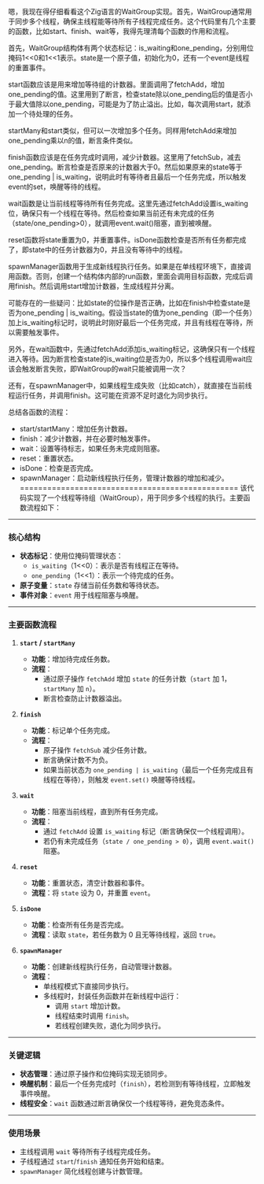 嗯，我现在得仔细看看这个Zig语言的WaitGroup实现。首先，WaitGroup通常用于同步多个线程，确保主线程能等待所有子线程完成任务。这个代码里有几个主要的函数，比如start、finish、wait等，我得先理清每个函数的作用和流程。

首先，WaitGroup结构体有两个状态标记：is_waiting和one_pending，分别用位掩码1<<0和1<<1表示。state是一个原子值，初始化为0，还有一个event是线程的重置事件。

start函数应该是用来增加等待组的计数器。里面调用了fetchAdd，增加one_pending的值。这里用到了断言，检查state除以one_pending后的值是否小于最大值除以one_pending，可能是为了防止溢出。比如，每次调用start，就添加一个待处理的任务。

startMany和start类似，但可以一次增加多个任务。同样用fetchAdd来增加one_pending乘以n的值，断言条件类似。

finish函数应该是在任务完成时调用，减少计数器。这里用了fetchSub，减去one_pending。断言检查是否原来的计数器大于0。然后如果原来的state等于one_pending | is_waiting，说明此时有等待者且最后一个任务完成，所以触发event的set，唤醒等待的线程。

wait函数是让当前线程等待所有任务完成。这里先通过fetchAdd设置is_waiting位，确保只有一个线程在等待。然后检查如果当前还有未完成的任务（state/one_pending>0），就调用event.wait()阻塞，直到被唤醒。

reset函数将state重置为0，并重置事件。isDone函数检查是否所有任务都完成了，即state中的任务计数器为0，并且没有等待中的线程。

spawnManager函数用于生成新线程执行任务。如果是在单线程环境下，直接调用函数。否则，创建一个结构体内部的run函数，里面会调用目标函数，完成后调用finish。然后调用start增加计数器，生成线程并分离。

可能存在的一些疑问：比如state的位操作是否正确，比如在finish中检查state是否为one_pending | is_waiting。假设当state的值为one_pending（即一个任务）加上is_waiting标记时，说明此时刚好最后一个任务完成，并且有线程在等待，所以需要触发事件。

另外，在wait函数中，先通过fetchAdd添加is_waiting标记，这确保只有一个线程进入等待。因为断言检查state的is_waiting位是否为0，所以多个线程调用wait应该会触发断言失败，即WaitGroup的wait只能被调用一次？

还有，在spawnManager中，如果线程生成失败（比如catch），就直接在当前线程运行任务，并调用finish。这可能在资源不足时退化为同步执行。

总结各函数的流程：

- start/startMany：增加任务计数器。
- finish：减少计数器，并在必要时触发事件。
- wait：设置等待标志，如果任务未完成则阻塞。
- reset：重置状态。
- isDone：检查是否完成。
- spawnManager：启动新线程执行任务，管理计数器的增加和减少。
================================================
该代码实现了一个线程等待组（WaitGroup），用于同步多个线程的执行。主要函数流程如下：

---

### **核心结构**
- **状态标记**：使用位掩码管理状态：
  - `is_waiting`（1<<0）：表示是否有线程正在等待。
  - `one_pending`（1<<1）：表示一个待完成的任务。
- **原子变量**：`state` 存储当前任务数和等待状态。
- **事件对象**：`event` 用于线程阻塞与唤醒。

---

### **主要函数流程**

1. **`start` / `startMany`**  
   - **功能**：增加待完成任务数。
   - **流程**：
     - 通过原子操作 `fetchAdd` 增加 `state` 的任务计数（`start` 加 1，`startMany` 加 `n`）。
     - 断言检查防止计数器溢出。

2. **`finish`**  
   - **功能**：标记单个任务完成。
   - **流程**：
     - 原子操作 `fetchSub` 减少任务计数。
     - 断言确保计数不为负。
     - 如果当前状态为 `one_pending | is_waiting`（最后一个任务完成且有线程在等待），则触发 `event.set()` 唤醒等待线程。

3. **`wait`**  
   - **功能**：阻塞当前线程，直到所有任务完成。
   - **流程**：
     - 通过 `fetchAdd` 设置 `is_waiting` 标记（断言确保仅一个线程调用）。
     - 若仍有未完成任务（`state / one_pending > 0`），调用 `event.wait()` 阻塞。

4. **`reset`**  
   - **功能**：重置状态，清空计数器和事件。
   - **流程**：将 `state` 设为 0，并重置 `event`。

5. **`isDone`**  
   - **功能**：检查所有任务是否完成。
   - **流程**：读取 `state`，若任务数为 0 且无等待线程，返回 `true`。

6. **`spawnManager`**  
   - **功能**：创建新线程执行任务，自动管理计数器。
   - **流程**：
     - 单线程模式下直接同步执行。
     - 多线程时，封装任务函数并在新线程中运行：
       - 调用 `start` 增加计数。
       - 线程结束时调用 `finish`。
       - 若线程创建失败，退化为同步执行。

---

### **关键逻辑**
- **状态管理**：通过原子操作和位掩码实现无锁同步。
- **唤醒机制**：最后一个任务完成时（`finish`），若检测到有等待线程，立即触发事件唤醒。
- **线程安全**：`wait` 函数通过断言确保仅一个线程等待，避免竞态条件。

---

### **使用场景**
- 主线程调用 `wait` 等待所有子线程完成任务。
- 子线程通过 `start`/`finish` 通知任务开始和结束。
- `spawnManager` 简化线程创建与计数管理。
